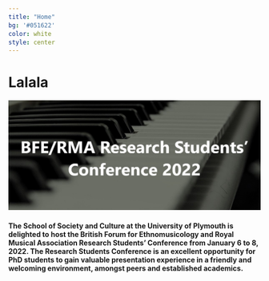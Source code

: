 ```yaml
---
title: "Home"
bg: '#051622'
color: white
style: center
---
```

# Lalala
![conference-logo](img/BFE-RMA-conference-logo.jpg)
#### The School of Society and Culture at the University of Plymouth is delighted to host the British Forum for Ethnomusicology and Royal Musical Association Research Students’ Conference from January 6 to 8, 2022. The Research Students Conference is an excellent opportunity for PhD students to gain valuable presentation experience in a friendly and welcoming environment, amongst peers and established academics.

